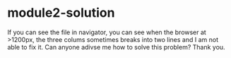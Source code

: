 # module2-solution
If you can see the file in navigator, you can see when the browser at >1200px, the three colums sometimes breaks into two lines and I am not able to fix it. Can anyone adivse me how to solve this problem? Thank you.
